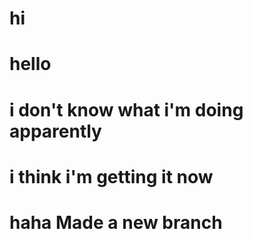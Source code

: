 # hi

# hello

# i don't know what i'm doing apparently

# i think i'm getting it now


# haha Made a new branch